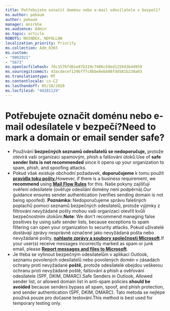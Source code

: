 ```yaml
---
title: Potřebujete označit doménu nebo e-mail odesílatele v bezpečí?
ms.author: pebaum
author: pebaum
manager: mnirkhe
ms.audience: Admin
ms.topic: article
ROBOTS: NOINDEX, NOFOLLOW
localization_priority: Priority
ms.collection: Adm_O365
ms.custom:
- "9002921"
- "5673"
ms.openlocfilehash: 7dc1576fd61e87b319c7486c59ed125943b4d959
ms.sourcegitcommit: 43acdecef129bfffc8bbe8ebb08fdd581b238a03
ms.translationtype: MT
ms.contentlocale: cs-CZ
ms.lasthandoff: 05/18/2020
ms.locfileid: "44281129"
---
```

# <a name="need-to-mark-a-domain-or-email-sender-safe"></a><span data-ttu-id="8df7c-102">Potřebujete označit doménu nebo e-mail odesílatele v bezpečí?</span><span class="sxs-lookup"><span data-stu-id="8df7c-102">Need to mark a domain or email sender safe?</span></span>

- <span data-ttu-id="8df7c-103">Používání **bezpečných seznamů odesílatelů se nedoporučuje,** protože otevírá vaši organizaci spamovým, phish a falšování útoků.</span><span class="sxs-lookup"><span data-stu-id="8df7c-103">Use of **safe sender lists is not recommended** since it opens up your organization to spam, phish, and spoofing attacks.</span></span>
- <span data-ttu-id="8df7c-104">Pokud však existuje obchodní požadavek, **doporučujeme** k tomu použít **[pravidla toku pošty.](https://docs.microsoft.com/microsoft-365/security/office-365-security/create-safe-sender-lists-in-office-365?view=o365-worldwide#recommended-use-mail-flow-rules)**</span><span class="sxs-lookup"><span data-stu-id="8df7c-104">However, if there is a business requirement, we **recommend** using **[Mail Flow Rules](https://docs.microsoft.com/microsoft-365/security/office-365-security/create-safe-sender-lists-in-office-365?view=o365-worldwide#recommended-use-mail-flow-rules)** for this.</span></span> <span data-ttu-id="8df7c-105">Naše pokyny zajišťují ověření odesílatele (ověřuje odesílání domény není podpěrná).</span><span class="sxs-lookup"><span data-stu-id="8df7c-105">Our guidance ensures sender authentication (verifies sending domain is not being spoofed).</span></span> <span data-ttu-id="8df7c-106">**Poznámka:** Nedoporučujeme správu falešných poplachů pomocí seznamů bezpečných odesílatelů, protože výjimky z filtrování nevyžádané pošty mohou vaši organizaci otevřít kvůli bezpečnostním útokům.</span><span class="sxs-lookup"><span data-stu-id="8df7c-106">**Note**: We don't recommend managing false positives by using safe sender lists, because exceptions to spam filtering can open your organization to security attacks.</span></span> <span data-ttu-id="8df7c-107">Pokud uživatelé dostávají zprávy nesprávně označené jako nevyžádaná pošta nebo nevyžádané pošty, **[nahlaste zprávy a soubory společnosti Microsoft](https://protection.office.com/reportsubmission)**.</span><span class="sxs-lookup"><span data-stu-id="8df7c-107">If your user(s) receive messages incorrectly marked as spam or junk email, please **[Report messages and files to Microsoft](https://protection.office.com/reportsubmission)**.</span></span>
- <span data-ttu-id="8df7c-108">Je třeba se vyhnout bezpečným odesílatelům v aplikaci Outlook, seznamu povolených odesílatelů nebo povolených domén v zásadách ochrany proti nevyžádané **poště,** protože odesílatelé obejdou veškerou ochranu proti nevyžádané poště, falšování a phish a ověřování odesílatele (SPF, DKIM, DMARC).</span><span class="sxs-lookup"><span data-stu-id="8df7c-108">Safe Senders in Outlook, Allowed sender list, or allowed domain list in anti-spam policies **should be avoided** because senders bypass all spam, spoof, and phish protection, and sender authentication (SPF, DKIM, DMARC).</span></span> <span data-ttu-id="8df7c-109">Tato metoda se nejlépe používá pouze pro dočasné testování.</span><span class="sxs-lookup"><span data-stu-id="8df7c-109">This method is best used for temporary testing only.</span></span>
